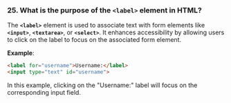 ### **25. What is the purpose of the `<label>` element in HTML?**

The **`<label>`** element is used to associate text with form elements like **`<input>`**, **`<textarea>`**, or **`<select>`**. It enhances accessibility by allowing users to click on the label to focus on the associated form element.

**Example**:
```html
<label for="username">Username:</label>
<input type="text" id="username">
```

In this example, clicking on the "Username:" label will focus on the corresponding input field.
